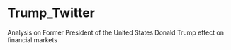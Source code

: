# Trump_Twitter
Analysis on Former President of the United States Donald Trump effect on financial markets 
